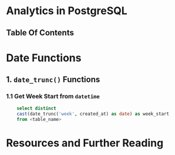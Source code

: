 # Analytics in PostgreSQL

## Table Of Contents

# Date Functions

## 1. `date_trunc()` Functions

### 1.1 Get Week Start from `datetime`

```sql
    select distinct
    cast(date_trunc('week', created_at) as date) as week_start
    from <table_name>
```

# Resources and Further Reading
